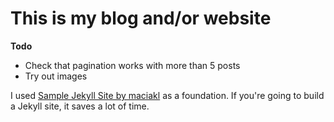 This is my blog and/or website
===

__Todo__
- Check that pagination works with more than 5 posts
- Try out images


I used [Sample Jekyll Site by maciakl](https://github.com/maciakl/Sample-Jekyll-Site) as a foundation. If you're going to build a Jekyll site, it saves a lot of time.